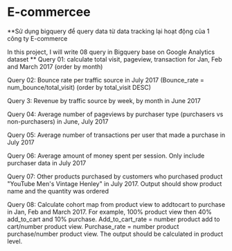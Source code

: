 # E-commercee
**Sử dụng bigquery để query data từ data tracking lại hoạt động của 1 công ty E-commerce

In this project, I will write 08 query in Bigquery base on Google Analytics dataset
**
Query 01: calculate total visit, pageview, transaction for Jan, Feb and March 2017 (order by month)

Query 02: Bounce rate per traffic source in July 2017 (Bounce_rate = num_bounce/total_visit) (order by total_visit DESC)

Query 3: Revenue by traffic source by week, by month in June 2017

Query 04: Average number of pageviews by purchaser type (purchasers vs non-purchasers) in June, July 2017

Query 05: Average number of transactions per user that made a purchase in July 2017

Query 06: Average amount of money spent per session. Only include purchaser data in July 2017

Query 07: Other products purchased by customers who purchased product "YouTube Men's Vintage Henley" in July 2017. Output should show product name and the quantity was ordered

Query 08: Calculate cohort map from product view to addtocart to purchase in Jan, Feb and March 2017. For example, 100% product view then 40% add_to_cart and 10% purchase. Add_to_cart_rate = number product add to cart/number product view. Purchase_rate = number product purchase/number product view. The output should be calculated in product level.
